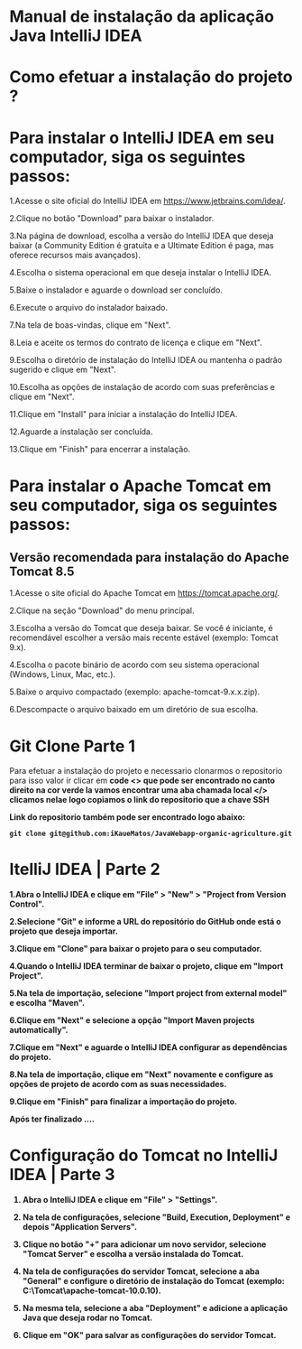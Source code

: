 # Manual de instalação da aplicação Java IntelliJ IDEA

# Como efetuar a instalação do projeto ? 


# Para instalar o IntelliJ IDEA em seu computador, siga os seguintes passos:

1.Acesse o site oficial do IntelliJ IDEA em https://www.jetbrains.com/idea/.

2.Clique no botão "Download" para baixar o instalador.

3.Na página de download, escolha a versão do IntelliJ IDEA que deseja baixar (a Community Edition é gratuita e a Ultimate Edition é paga, mas oferece recursos mais avançados).

4.Escolha o sistema operacional em que deseja instalar o IntelliJ IDEA.

5.Baixe o instalador e aguarde o download ser concluído.

6.Execute o arquivo do instalador baixado.

7.Na tela de boas-vindas, clique em "Next".

8.Leia e aceite os termos do contrato de licença e clique em "Next".

9.Escolha o diretório de instalação do IntelliJ IDEA ou mantenha o padrão sugerido e clique em "Next".

10.Escolha as opções de instalação de acordo com suas preferências e clique em "Next".

11.Clique em "Install" para iniciar a instalação do IntelliJ IDEA.

12.Aguarde a instalação ser concluída.

13.Clique em "Finish" para encerrar a instalação.


# Para instalar o Apache Tomcat em seu computador, siga os seguintes passos:


## Versão recomendada para instalação do Apache Tomcat 8.5

1.Acesse o site oficial do Apache Tomcat em https://tomcat.apache.org/.

2.Clique na seção "Download" do menu principal.

3.Escolha a versão do Tomcat que deseja baixar. Se você é iniciante, é recomendável escolher a versão mais recente estável (exemplo: Tomcat 9.x).

4.Escolha o pacote binário de acordo com seu sistema operacional (Windows, Linux, Mac, etc.).

5.Baixe o arquivo compactado (exemplo: apache-tomcat-9.x.x.zip).

6.Descompacte o arquivo baixado em um diretório de sua escolha.


# Git Clone Parte 1

Para efetuar a instalação do projeto e necessario clonarmos o repositorio para isso valor ir clicar em <b> code <> <b> que pode ser encontrado no canto direito na cor verde la vamos encontrar uma  aba chamada <b> local </> clicamos nelae 
logo copiamos o link do repositorio que a chave  <b>SSH</b>  

Link do repositorio também pode ser encontrado logo abaixo:

```
git clone git@github.com:iKaueMatos/JavaWebapp-organic-agriculture.git
```
# ItelliJ IDEA | Parte 2

1.Abra o IntelliJ IDEA e clique em "File" > "New" > "Project from Version Control".

2.Selecione "Git" e informe a URL do repositório do GitHub onde está o projeto que deseja importar.

3.Clique em "Clone" para baixar o projeto para o seu computador.

4.Quando o IntelliJ IDEA terminar de baixar o projeto, clique em "Import Project".

5.Na tela de importação, selecione "Import project from external model" e escolha "Maven".

6.Clique em "Next" e selecione a opção "Import Maven projects automatically".

7.Clique em "Next" e aguarde o IntelliJ IDEA configurar as dependências do projeto.

8.Na tela de importação, clique em "Next" novamente e configure as opções de projeto de acordo com as suas necessidades.

9.Clique em "Finish" para finalizar a importação do projeto.

Após ter finalizado ....

# Configuração do Tomcat no IntelliJ IDEA | Parte 3

1. Abra o IntelliJ IDEA e clique em "File" > "Settings".

2. Na tela de configurações, selecione "Build, Execution, Deployment" e depois "Application Servers".

3. Clique no botão "+" para adicionar um novo servidor, selecione "Tomcat Server" e escolha a versão instalada do Tomcat.

4. Na tela de configurações do servidor Tomcat, selecione a aba "General" e configure o diretório de instalação do Tomcat (exemplo: C:\Tomcat\apache-tomcat-10.0.10).

5. Na mesma tela, selecione a aba "Deployment" e adicione a aplicação Java que deseja rodar no Tomcat.

6. Clique em "OK" para salvar as configurações do servidor Tomcat.


